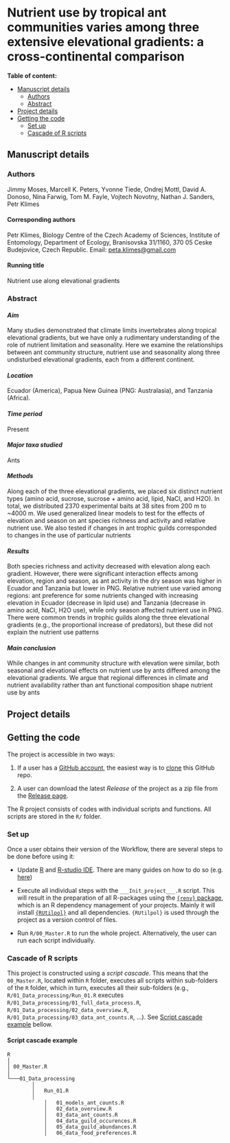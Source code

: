 # Nutrient use by tropical ant communities varies among three extensive elevational gradients: a cross-continental comparison

**Table of content:**

- [Manuscript details](#manuscript-details)
  - [Authors](#authors)
  - [Abstract](#abstract)
- [Project details](#project-details)
- [Getting the code](#getting-the-code)
  - [Set up](#set-up)
  - [Cascade of R scripts](#cascade-of-r-scripts)

## Manuscript details

### Authors

Jimmy Moses, Marcell K. Peters, Yvonne Tiede, Ondrej Mottl, David A. Donoso, Nina Farwig, Tom M. Fayle, Vojtech Novotny, Nathan J. Sanders, Petr Klimes

#### Corresponding authors

Petr Klimes, Biology Centre of the Czech Academy of Sciences, Institute of Entomology, Department of Ecology, Branisovska 31/1160, 370 05 Ceske Budejovice, Czech Republic. Email: <peta.klimes@gmail.com>

#### Running title

Nutrient use along elevational gradients

### Abstract

#### *Aim*

Many studies demonstrated that climate limits invertebrates along tropical elevational gradients, but we have only a rudimentary understanding of the role of nutrient limitation and seasonality. Here we examine the relationships between ant community structure, nutrient use and seasonality along three undisturbed elevational gradients, each from a different continent.

#### *Location*

Ecuador (America), Papua New Guinea (PNG: Australasia), and Tanzania (Africa).

#### *Time period*

Present

#### *Major taxa studied*

Ants

#### *Methods*

Along each of the three elevational gradients, we placed six distinct nutrient types (amino acid, sucrose, sucrose + amino acid, lipid, NaCl, and H2O). In total, we distributed 2370 experimental baits at 38 sites from 200 m to ~4000 m. We used generalized linear models to test for the effects of elevation and season on ant species richness and activity and relative nutrient use. We also tested if changes in ant trophic guilds corresponded to changes in the use of particular nutrients

#### *Results*

Both species richness and activity decreased with elevation along each gradient. However, there were significant interaction effects among elevation, region and season, as ant activity in the dry season was higher in Ecuador and Tanzania but lower in PNG. Relative nutrient use varied among regions: ant preference for some nutrients changed with increasing elevation in Ecuador (decrease in lipid use) and Tanzania (decrease in amino acid, NaCl, H2O use), while only season affected nutrient use in PNG. There were common trends in trophic guilds along the three elevational gradients (e.g., the proportional increase of predators), but these did not explain the nutrient use patterns

#### *Main conclusion*

While changes in ant community structure with elevation were similar, both seasonal and elevational effects on nutrient use by ants differed among the elevational gradients. We argue that regional differences in climate and nutrient availability rather than ant functional composition shape nutrient use by ants

## Project details

## Getting the code

The project is accessible in two ways:
  
  1. If a user has a [GitHub account](https://github.com/), the easiest way is to [clone](https://happygitwithr.com/clone.html) this GitHub repo.
  
  2. A user can download the latest *Release* of the project as a zip file from the [Release page](https://github.com/OndrejMottl/Ant_Nutrient_use/releases).

The R project consists of codes with individual scripts and functions. All scripts are stored in the `R/` folder.

### Set up

Once a user obtains their version of the Workflow, there are several steps to be done before using it:

- Update [R](https://en.wikipedia.org/wiki/R_(programming_language)) and [R-studio IDE](https://posit.co/products/open-source/rstudio/). There are many guides on how to do so (e.g. [here](https://jennhuck.github.io/workshops/install_update_R.html))

- Execute all individual steps with the `___Init_project___.R` script. This will result in the preparation of all R-packages using the [`{renv}` package](https://rstudio.github.io/renv/articles/renv.html), which is an R dependency management of your projects. Mainly it will install [`{RUtilpol}`](https://github.com/HOPE-UIB-BIO/R-Utilpol-package) and all dependencies. `{RUtilpol}` is used through the project as a version control of files.

- Run `R/00_Master.R` to run the whole project. Alternatively, the user can run each script individually.

### Cascade of R scripts

This project is constructed using a *script cascade*. This means that the `00_Master.R`, located within `R` folder, executes all scripts within sub-folders of the `R` folder, which in turn, executes all their sub-folders (e.g., `R/01_Data_processing/Run_01.R` executes `R/01_Data_processing/01_full_data_process.R`, `R/01_Data_processing/02_data_overview.R`, `R/01_Data_processing/03_data_ant_counts.R`, ...). See [Script cascade example](#script-cascade-example) bellow.

#### Script cascade example

```{r}
R
│
│ 00_Master.R
│
└───01_Data_processing
        │
        │   Run_01.R
        │
            │   01_models_ant_counts.R
            │   02_data_overview.R
            │   03_data_ant_counts.R
            │   04_data_guild_occurences.R
            │   05_data_guild_abundances.R
            │   06_data_food_preferences.R
                

```
